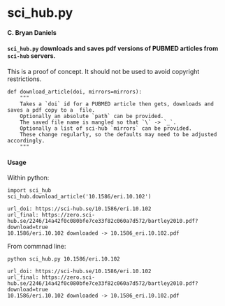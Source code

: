 # sci_hub.py

#### C. Bryan Daniels

#### `sci_hub.py` downloads and saves pdf versions of PUBMED articles from `sci-hub` servers.

This is a proof of concept. It should not be used to avoid copyright restrictions.

```
def download_article(doi, mirrors=mirrors):
    """
    Takes a `doi` id for a PUBMED article then gets, downloads and saves a pdf copy to a  file.
    Optionally an absolute `path` can be provided.
    The saved file name is mangled so that `\` -> `_`.
    Optionally a list of sci-hub `mirrors` can be provided.
    These change regularly, so the defaults may need to be adjusted accordingly.
    """
```

#### Usage
Within python:
```
import sci_hub
sci_hub.download_article('10.1586/eri.10.102')
```
```
url_doi: https://sci-hub.se/10.1586/eri.10.102
url_final: https://zero.sci-hub.se/2246/14a42f0c080bfe7ce33f82c060a7d572/bartley2010.pdf?download=true
10.1586/eri.10.102 downloaded -> 10.1586_eri.10.102.pdf
```

From commnad line:
```
python sci_hub.py 10.1586/eri.10.102
```
```
url_doi: https://sci-hub.se/10.1586/eri.10.102
url_final: https://zero.sci-hub.se/2246/14a42f0c080bfe7ce33f82c060a7d572/bartley2010.pdf?download=true
10.1586/eri.10.102 downloaded -> 10.1586_eri.10.102.pdf
```
